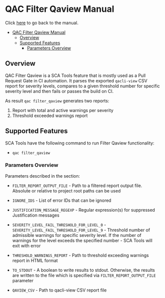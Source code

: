 # <a name="qac-reporting-manual">QAC Filter Qaview Manual</a>

Click [here](readme.md) to go back to the manual.

- [QAC Filter Qaview Manual](#qac-reporting-manual)
  - [Overview](#overview)
  - [Supported Features](#supported-features)
    - [Parameters Overview](#parameters-overview)

## <a name="overview">Overview</a>

QAC Filter Qaview is a SCA Tools feature that is mostly used as a Pull Request Gate in CI automation.
It parses the exported `qacli-view` CSV report for severity levels, compares to a given threshold number for specific severity level
and then fails or passes the build on CI.

As result `qac filter_qaview` generates two reports:

1. Report with total and active warnings per severity
2. Threshold exceeded warnings report

## <a name="supported-features">Supported Features</a>

SCA Tools have the following command to run Filter Qaview functionality:

- `qac filter_qaview`

### <a name="parameters-overview">Parameters Overview</a>

Parameters described in the section:

- `FILTER_REPORT_OUTPUT_FILE` - Path to a filtered report output file.
Absolute or relative to project root paths can be used

- `IGNORE_IDS` - List of error IDs that can be ignored

- `JUSTIFICATION_MESSAGE_REGEXP` - Regular expression(s) for suppressed Justification messages

- `SEVERITY_LEVEL_FAIL_THRESHOLD_FOR_LEVEL_0` - `SEVERITY_LEVEL_FAIL_THRESHOLD_FOR_LEVEL_9` -
Threshold number of admissible warnings for specific severity level. If the number of warnings for the level
exceeds the specified number - SCA Tools will exit with error

- `THRESHOLD_WARNINGS_REPORT` - Path to threshold exceeding warnings report in HTML format

- `TO_STDOUT` - A boolean to write results to stdout. Otherwise, the results are written to the file which is specified via `FILTER_REPORT_OUTPUT_FILE` parameter

- `QAVIEW_CSV` - Path to qacli-view CSV report file
